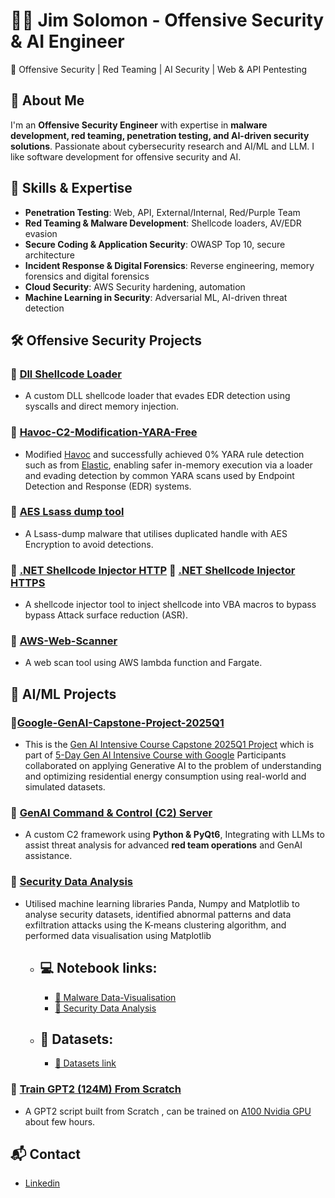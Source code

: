 # 👨‍💻 Jim Solomon - Offensive Security & AI Engineer

🚀 Offensive Security | Red Teaming | AI Security | Web & API Pentesting

## 🔹 About Me
I'm an **Offensive Security Engineer** with expertise in **malware development, red teaming, penetration testing, and AI-driven security solutions**. Passionate about cybersecurity research and AI/ML and LLM. I like software development for offensive security and AI.

## 📌 Skills & Expertise
- **Penetration Testing**: Web, API, External/Internal, Red/Purple Team
- **Red Teaming & Malware Development**: Shellcode loaders, AV/EDR evasion
- **Secure Coding & Application Security**: OWASP Top 10, secure architecture
- **Incident Response & Digital Forensics**: Reverse engineering, memory forensics and digital forensics
- **Cloud Security**: AWS Security hardening, automation
- **Machine Learning in Security**: Adversarial ML, AI-driven threat detection


## 🛠️ Offensive Security Projects
### 🔹 [Dll Shellcode Loader](https://github.com/JimKw1kX/Dll-Shellcode-Loader)
- A custom DLL shellcode loader that evades EDR detection using syscalls and direct memory injection.

### 🔹 [Havoc-C2-Modification-YARA-Free](https://github.com/JimKw1kX/Havoc-C2-Modification-YARA-Free)

- Modified [Havoc](https://github.com/HavocFramework/Havoc) and successfully achieved 0% YARA rule detection such as from [Elastic](https://github.com/elastic/protections-artifacts), enabling safer in-memory execution via a loader and evading detection by common YARA scans used by Endpoint Detection and Response (EDR) systems.

### 🔹 [AES Lsass dump tool](https://github.com/JimKw1kX/AES-Lsass-dump-via-duplicated-handle)

- A Lsass-dump malware that utilises duplicated handle with AES Encryption to avoid detections.

### 🔹 [.NET Shellcode Injector HTTP](https://github.com/JimKw1kX/Shellcode-Injector)  🔹 [.NET Shellcode Injector HTTPS](https://github.com/JimKw1kX/Shellcode-Injector-https)
- A shellcode injector tool to inject shellcode into VBA macros to bypass bypass Attack surface reduction (ASR).

### 🔹 [AWS-Web-Scanner](https://github.com/JimKw1kX/AWS-Web-Scanner)
- A web scan tool using AWS lambda function and Fargate.

## 🤖 AI/ML Projects
### 🔹[Google-GenAI-Capstone-Project-2025Q1](https://github.com/JimKw1kX/Google-GenAI-Capstone-Project-2025Q1)
- This is the [Gen AI Intensive Course Capstone 2025Q1 Project](https://www.kaggle.com/competitions/gen-ai-intensive-course-capstone-2025q1) which is part of [5-Day Gen AI Intensive Course with Google](https://rsvp.withgoogle.com/events/google-generative-ai-intensive_2025q1)
Participants collaborated on applying Generative AI to the problem of understanding and optimizing residential energy consumption using real-world and simulated datasets.

### 🔹 [GenAI Command & Control (C2) Server](https://github.com/JimKw1kX/LLM-C2-Server)
- A custom C2 framework using **Python & PyQt6**, Integrating with LLMs to assist threat analysis for advanced **red team operations** and GenAI assistance.

### 🔹 [Security Data Analysis](https://github.com/JimKw1kX/AI-ML-Notes/tree/main/ML)
-  Utilised machine learning libraries Panda, Numpy and Matplotlib to analyse security datasets, identified abnormal patterns and data
exfiltration attacks using the K-means clustering algorithm, and performed data visualisation using Matplotlib

    - ## 💻 Notebook links:
        - [🔗 Malware Data-Visualisation](https://colab.research.google.com/drive/16KvR2vf1UBsamo6H0kGXCKYZhNLkxzRW?usp=sharing)
        - [🔗 Security Data Analysis](https://colab.research.google.com/drive/1o-5r3iD8-ZqLwtyXQM-_Ml520ts6UHsU?usp=sharing)

    - ## 💾 Datasets:
        - [🔗 Datasets link](https://drive.google.com/drive/folders/1hj4EOLezXCQCVrL7R-bJ2OX8WEdbl_vc?usp=sharing)

### 🔹 [Train GPT2 (124M) From Scratch](https://github.com/JimKw1kX/AI-ML-Notes/blob/main/LLM/GPT-2/train_gpt2.py)
-  A GPT2 script built from Scratch , can be trained on [A100 Nvidia GPU](https://lambdalabs.com/) about few hours.

## 📬 Contact

- [Linkedin](https://www.linkedin.com/in/jimsolomonx)

